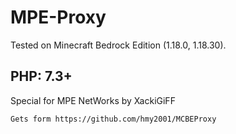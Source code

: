 # MPE-Proxy

Tested on Minecraft Bedrock Edition (1.18.0, 1.18.30).

## PHP: 7.3+

Special for MPE NetWorks by XackiGiFF

```
Gets form https://github.com/hmy2001/MCBEProxy
```
